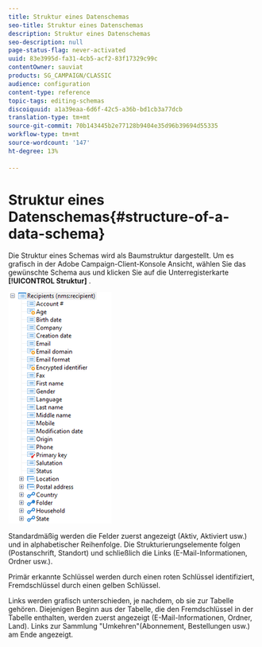 ```yaml
---
title: Struktur eines Datenschemas
seo-title: Struktur eines Datenschemas
description: Struktur eines Datenschemas
seo-description: null
page-status-flag: never-activated
uuid: 83e3995d-fa31-4cb5-acf2-83f17329c99c
contentOwner: sauviat
products: SG_CAMPAIGN/CLASSIC
audience: configuration
content-type: reference
topic-tags: editing-schemas
discoiquuid: a1a39eaa-6d6f-42c5-a36b-bd1cb3a77dcb
translation-type: tm+mt
source-git-commit: 70b143445b2e77128b9404e35d96b39694d55335
workflow-type: tm+mt
source-wordcount: '147'
ht-degree: 13%

---
```



# Struktur eines Datenschemas{#structure-of-a-data-schema}

Die Struktur eines Schemas wird als Baumstruktur dargestellt. Um es grafisch in der Adobe Campaign-Client-Konsole Ansicht, wählen Sie das gewünschte Schema aus und klicken Sie auf die Unterregisterkarte **[!UICONTROL Struktur]** .

![](assets/d_ncs_integration_schema_arbo.png)

Standardmäßig werden die Felder zuerst angezeigt (Aktiv, Aktiviert usw.) und in alphabetischer Reihenfolge. Die Strukturierungselemente folgen (Postanschrift, Standort) und schließlich die Links (E-Mail-Informationen, Ordner usw.).

Primär erkannte Schlüssel werden durch einen roten Schlüssel identifiziert, Fremdschlüssel durch einen gelben Schlüssel.

Links werden grafisch unterschieden, je nachdem, ob sie zur Tabelle gehören. Diejenigen Beginn aus der Tabelle, die den Fremdschlüssel in der Tabelle enthalten, werden zuerst angezeigt (E-Mail-Informationen, Ordner, Land). Links zur Sammlung &quot;Umkehren&quot;(Abonnement, Bestellungen usw.) am Ende angezeigt.
